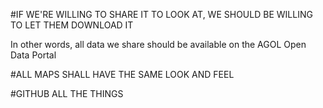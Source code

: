 #IF WE'RE WILLING TO SHARE IT TO LOOK AT, WE SHOULD BE WILLING TO LET THEM DOWNLOAD IT

In other words, all data we share should be available on the AGOL Open Data Portal

#ALL MAPS SHALL HAVE THE SAME LOOK AND FEEL

#GITHUB ALL THE THINGS
